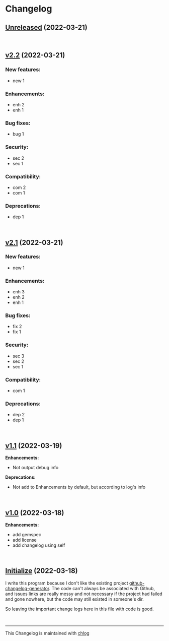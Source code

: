 # Changelog

## [Unreleased](#) (2022-03-21)

<br>

## [v2.2](#) (2022-03-21)

### New features:

- new 1

### Enhancements:

- enh 2
- enh 1

### Bug fixes:

- bug 1

### Security:

- sec 2
- sec 1

### Compatibility:

- com 2
- com 1

### Deprecations:

- dep 1

<br>

## [v2.1](#) (2022-03-21)

### New features:

- new 1

### Enhancements:

- enh 3
- enh 2
- enh 1

### Bug fixes:

- fix 2
- fix 1

### Security:

- sec 3
- sec 2
- sec 1

### Compatibility:

- com 1

### Deprecations:

- dep 2
- dep 1

<br>

## [v1.1](#) (2022-03-19)

**Enhancements:**

- Not output debug info

**Deprecations:**

- Not add to Enhancements by default, but according to log's info

<br>

## [v1.0](#) (2022-03-18)

**Enhancements:**

- add gemspec
- add license
- add changelog using self

<br>

## [Initialize](#) (2022-03-18)

  I write this program because I don't like the existing project [github-changelog-generator](https://github.com/github-changelog-generator/github-changelog-generator). The code can't always be associated with Github, and issues links are really messy and not necessary if the project had failed and gone nowhere, but the code may still existed in someone's dir. 
  
  So leaving the important change logs here in this file with code is good.

<br>

<hr>

This Changelog is maintained with [chlog](https://github.com/ccmywish/chlog)

